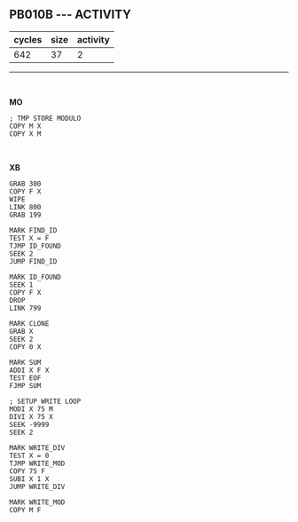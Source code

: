 ## PB010B --- ACTIVITY

| cycles | size | activity |
| ------ | ---- | -------- |
| 642 | 37 | 2 |
<hr>
<br>

**MO**

```
; TMP STORE MODULO
COPY M X
COPY X M
```

<br>

**XB**

```
GRAB 300
COPY F X
WIPE
LINK 800
GRAB 199

MARK FIND_ID
TEST X = F
TJMP ID_FOUND
SEEK 2
JUMP FIND_ID

MARK ID_FOUND
SEEK 1
COPY F X
DROP
LINK 799

MARK CLONE
GRAB X
SEEK 2
COPY 0 X

MARK SUM
ADDI X F X
TEST EOF
FJMP SUM

; SETUP WRITE LOOP
MODI X 75 M
DIVI X 75 X
SEEK -9999
SEEK 2

MARK WRITE_DIV
TEST X = 0
TJMP WRITE_MOD
COPY 75 F
SUBI X 1 X
JUMP WRITE_DIV

MARK WRITE_MOD
COPY M F
```
